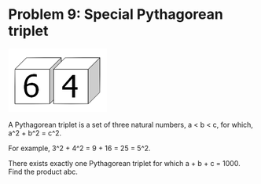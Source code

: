 # Problem 9: Special Pythagorean triplet

![problem](problem.gif)

A Pythagorean triplet is a set of three natural numbers, a < b < c, for which, 
a^2 + b^2 = c^2.

For example, 3^2 + 4^2 = 9 + 16 = 25 = 5^2.

There exists exactly one Pythagorean triplet for which a + b + c = 1000. Find 
the product abc.
